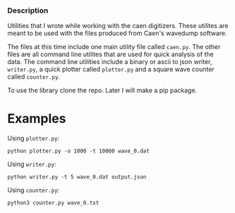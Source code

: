 ### Description
Utilities that I wrote while working with the caen digitizers. These utilites are meant to be used with the files produced from Caen's wavedump software.


The files at this time include one main utility file called `caen.py`. The other files are all command line utilites that are used for quick analysis of the data.
The command line utilities include a binary or ascii to json writer, `writer.py`, a quick plotter called `plotter.py` and a square wave counter called `counter.py`.

To use the library clone the repo. Later I will make a pip package.

# Examples

Using `plotter.py`:

    python plotter.py -o 1000 -t 10000 wave_0.dat

Using `writer.py`:

    python writer.py -t 5 wave_0.dat output.json

Using `counter.py`:

    python3 counter.py wave_0.txt 